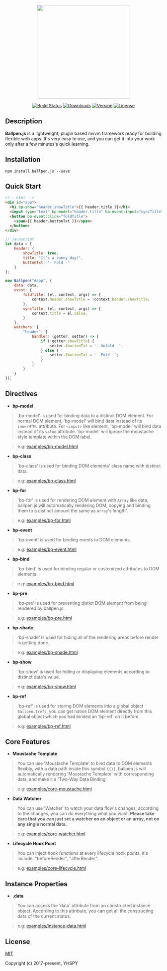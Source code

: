 <p align="center"><a href="#" target="_blank"><img width="300px" src="https://www.yhspy.com/view/github/ballpen.js/art.png?v=v0.1.3-alpha"></a></p>

<p align="center">
  <a href="https://circleci.com/gh/Becavalier/Ballpen.js/tree/master"><img src="https://img.shields.io/circleci/project/Becavalier/Ballpen.js/master.svg" alt="Build Status"></a>
  <a href="https://www.npmjs.com/package/ballpen.js"><img src="https://img.shields.io/npm/dt/ballpen.js.svg" alt="Downloads"></a>
  <a href="https://www.npmjs.com/package/ballpen.js"><img src="https://img.shields.io/npm/v/ballpen.js.svg" alt="Version"></a>
  <a href="https://www.npmjs.com/package/ballpen.js"><img src="https://img.shields.io/npm/l/ballpen.js.svg" alt="License"></a>
</p>

## Description
**Ballpen.js** is a lightweight, plugin based mvvm framework ready for building flexible web apps. It's very easy to use, and you can get it into your work only after a few minutes's quick learning.

## Installation

``` shell
npm install ballpen.js --save
```

## Quick Start

```html
<!-- html -->
<div id="app">
  <h1 bp-show="header.showTitle">{{ header.title }}</h1>
  <input type="text" bp-model="header.title" bp-event:input="syncTitle"></input>
  <button bp-event:click="foldTitle">
    <span>{{ header.buttonTxt }}</span>
  </button>
</div>
```

```javascript
// javascript
let data = {
    header: {
        showTitle: true,
        title: "It's a sunny day!",
        buttonTxt: "- Fold -"
    }
};

new Ballpen("#app", {
    data: data,
    event: {
        foldTitle: (el, context, args) => {
            context.header.showTitle = !context.header.showTitle;
        },
        syncTitle: (el, context, args) => {
            context.title = el.value;
        }
    },
    watchers: {
        "header": {
            handler: (getter, setter) => {
                if (!getter.showTitle) {
                    setter.$buttonTxt = '- Unfold -';
                } else {
                    setter.$buttonTxt = '- Fold -';
                }
            }
        }
    }
});
```

## Directives

* **bp-model**

> 'bp-model' is used for binding data to a distinct DOM element. For normal DOM element, 'bp-model' will bind data instead of its `innerHTML` attribute. For `<input>` like element, 'bp-model' will bind data instead of its `value` attribute. 'bp-model' will ignore the moustache style template within the DOM label.

> e.g: [examples/bp-model.html](https://github.com/Becavalier/Ballpen.js/blob/master/examples/bp-model.html)

* **bp-class**

> 'bp-class' is used for binding DOM elements' class name with distinct data.

> e.g: [examples/bp-class.html](https://github.com/Becavalier/Ballpen.js/blob/master/examples/bp-class.html)

* **bp-for**

> 'bp-for' is used for rendering DOM element with `Array` like data, ballpen.js will automatically rendering DOM, copying and binding them to a distinct amount the same as `Array`'s length'.

> e.g: [examples/bp-for.html](https://github.com/Becavalier/Ballpen.js/blob/master/examples/bp-for.html)

* **bp-event**

> 'bp-event' is used for binding events to DOM elements.

> e.g: [examples/bp-event.html](https://github.com/Becavalier/Ballpen.js/blob/master/examples/bp-event.html)

* **bp-bind**

> 'bp-bind' is used for binding regular or customized attributes to DOM elements.

> e.g: [examples/bp-bind.html](https://github.com/Becavalier/Ballpen.js/blob/master/examples/bp-bind.html)

* **bp-pre**

> 'bp-pre' is used for preventing distict DOM element from being rendered by ballpen.js.

> e.g: [examples/bp-pre.html](https://github.com/Becavalier/Ballpen.js/blob/master/examples/bp-pre.html)

* **bp-shade**

> 'bp-shade' is used for hiding all of the rendering areas before render is getting done.

> e.g: [examples/bp-shade.html](https://github.com/Becavalier/Ballpen.js/blob/master/examples/bp-shade.html)


* **bp-show**

> 'bp-show' is used for hiding or displaying elements according to distinct data's value.

> e.g: [examples/bp-show.html](https://github.com/Becavalier/Ballpen.js/blob/master/examples/bp-show.html)

* **bp-ref**

> 'bp-ref' is used for storing DOM elements into a global object `Ballpen.$refs`, you can get native DOM element directly from this global object which you had binded an 'bp-ref' on it before.

> e.g: [examples/bp-ref.html](https://github.com/Becavalier/Ballpen.js/blob/master/examples/bp-ref.html)


## Core Features

* **Moustache Template**

> You can use 'Moustache Template' to bind data to DOM elements flexibly, with a data path inside this symbol `{{}}`, ballpen.js will automatically rendering 'Moustache Template' with corresponding data, and make it a 'Two-Way Data Binding'. 

> e.g: [examples/core-moustache.html](https://github.com/Becavalier/Ballpen.js/blob/master/examples/core-moustache.html)

* **Data Watcher**

> You can use 'Watcher' to watch your data flow's changes, according to the changes, you can do everything what you want. ****Please take care that you can just set a watcher on an object or an array, not on any single normal data.****

> e.g: [examples/core-watcher.html](https://github.com/Becavalier/Ballpen.js/blob/master/examples/core-watcher.html)

* **Lifecycle Hook Point**

> You can inject hook functions at every lifecycle hook points, it's include: "beforeRender", "afterRender".

> e.g: [examples/core-lifecycle.html](https://github.com/Becavalier/Ballpen.js/blob/master/examples/core-lifecycle.html)

## Instance Properties

* **.data**

> You can access the 'data' attribute from an constructed instance object. According to this attribute, you can get all the constructing data of the current status.

> e.g: [examples/instance-data.html](https://github.com/Becavalier/Ballpen.js/blob/master/examples/instance-data.html)



## License

[MIT](http://opensource.org/licenses/MIT)

Copyright (c) 2017-present, YHSPY
